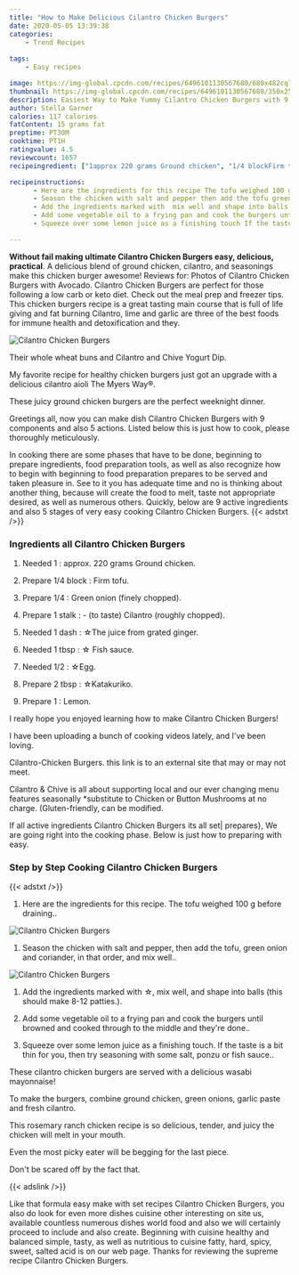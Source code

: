 ```yaml
---
title: "How to Make Delicious Cilantro Chicken Burgers"
date: 2020-05-05 13:39:38
categories:
    - Trend Recipes
    
tags:
    - Easy recipes

image: https://img-global.cpcdn.com/recipes/6496101130567680/680x482cq70/cilantro-chicken-burgers-recipe-main-photo.jpg
thumbnail: https://img-global.cpcdn.com/recipes/6496101130567680/350x250cq70/cilantro-chicken-burgers-recipe-main-photo.jpg
description: Easiest Way to Make Yummy Cilantro Chicken Burgers with 9 ingredients and 5 stages of easy cooking.
author: Stella Garner
calories: 117 calories
fatContent: 15 grams fat
preptime: PT30M
cooktime: PT1H
ratingvalue: 4.5
reviewcount: 1657
recipeingredient: ["1approx 220 grams Ground chicken", "1/4 blockFirm tofu", "1/4Green onion finely chopped", "1 stalk to taste Cilantro roughly chopped", "1 dashThe juice from grated ginger", "1 tbsp Fish sauce", "1/2Egg", "2 tbspKatakuriko", "1Lemon"]

recipeinstructions: 
      - Here are the ingredients for this recipe The tofu weighed 100 g before draining 
      - Season the chicken with salt and pepper then add the tofu green onion and coriander in that order and mix well 
      - Add the ingredients marked with  mix well and shape into balls this should make 812 patties 
      - Add some vegetable oil to a frying pan and cook the burgers until browned and cooked through to the middle and theyre done 
      - Squeeze over some lemon juice as a finishing touch If the taste is a bit thin for you then try seasoning with some salt ponzu or fish sauce

---
```




**Without fail making ultimate Cilantro Chicken Burgers easy, delicious, practical**. A delicious blend of ground chicken, cilantro, and seasonings make this chicken burger awesome! Reviews for: Photos of Cilantro Chicken Burgers with Avocado. Cilantro Chicken Burgers are perfect for those following a low carb or keto diet. Check out the meal prep and freezer tips. This chicken burgers recipe is a great tasting main course that is full of life giving and fat burning Cilantro, lime and garlic are three of the best foods for immune health and detoxification and they.


![Cilantro Chicken Burgers](https://img-global.cpcdn.com/recipes/6496101130567680/680x482cq70/cilantro-chicken-burgers-recipe-main-photo.jpg "Cilantro Chicken Burgers")



Their whole wheat buns and Cilantro and Chive Yogurt Dip.

My favorite recipe for healthy chicken burgers just got an upgrade with a delicious cilantro aioli The Myers Way®.

These juicy ground chicken burgers are the perfect weeknight dinner.


Greetings all, now you can make dish Cilantro Chicken Burgers with 9 components and also 5 actions. Listed below this is just how to cook, please thoroughly meticulously.

In cooking there are some phases that have to be done, beginning to prepare ingredients, food preparation tools, as well as also recognize how to begin with beginning to food preparation prepares to be served and taken pleasure in. See to it you has adequate time and no is thinking about another thing, because will create the food to melt, taste not appropriate desired, as well as numerous others. Quickly, below are 9 active ingredients and also 5 stages of very easy cooking Cilantro Chicken Burgers.
{{< adstxt />}}

### Ingredients all Cilantro Chicken Burgers


1. Needed 1 : approx. 220 grams Ground chicken.

1. Prepare 1/4 block : Firm tofu.

1. Prepare 1/4 : Green onion (finely chopped).

1. Prepare 1 stalk : - (to taste) Cilantro (roughly chopped).

1. Needed 1 dash : ☆The juice from grated ginger.

1. Needed 1 tbsp : ☆ Fish sauce.

1. Needed 1/2 : ☆Egg.

1. Prepare 2 tbsp : ☆Katakuriko.

1. Prepare 1 : Lemon.


I really hope you enjoyed learning how to make Cilantro Chicken Burgers!

I have been uploading a bunch of cooking videos lately, and I&#39;ve been loving.

Cilantro-Chicken Burgers. this link is to an external site that may or may not meet.

Cilantro &amp; Chive is all about supporting local and our ever changing menu features seasonally *substitute to Chicken or Button Mushrooms at no charge. (Gluten-friendly, can be modified.


If all active ingredients Cilantro Chicken Burgers its all set| prepares}, We are going right into the cooking phase. Below is just how to preparing with easy.

### Step by Step Cooking Cilantro Chicken Burgers

{{< adstxt />}}


1. Here are the ingredients for this recipe. The tofu weighed 100 g before draining..



![Cilantro Chicken Burgers](https://img-global.cpcdn.com/steps/6675304480243712/160x128cq70/cilantro-chicken-burgers-recipe-step-1-photo.jpg" "Cilantro Chicken Burgers")



1. Season the chicken with salt and pepper, then add the tofu, green onion and coriander, in that order, and mix well..



![Cilantro Chicken Burgers](https://img-global.cpcdn.com/steps/5728595843481600/160x128cq70/cilantro-chicken-burgers-recipe-step-2-photo.jpg" "Cilantro Chicken Burgers")



1. Add the ingredients marked with ☆, mix well, and shape into balls (this should make 8-12 patties.).



1. Add some vegetable oil to a frying pan and cook the burgers until browned and cooked through to the middle and they&#39;re done..



1. Squeeze over some lemon juice as a finishing touch. If the taste is a bit thin for you, then try seasoning with some salt, ponzu or fish sauce..




These cilantro chicken burgers are served with a delicious wasabi mayonnaise!

To make the burgers, combine ground chicken, green onions, garlic paste and fresh cilantro.

This rosemary ranch chicken recipe is so delicious, tender, and juicy the chicken will melt in your mouth.

Even the most picky eater will be begging for the last piece.

Don&#39;t be scared off by the fact that.


{{< adslink />}}

Like that formula easy make with set recipes Cilantro Chicken Burgers, you also do look for even more dishes cuisine other interesting on site us, available countless numerous dishes world food and also we will certainly proceed to include and also create. Beginning with cuisine healthy and balanced simple, tasty, as well as nutritious to cuisine fatty, hard, spicy, sweet, salted acid is on our web page. Thanks for reviewing the supreme recipe Cilantro Chicken Burgers.
